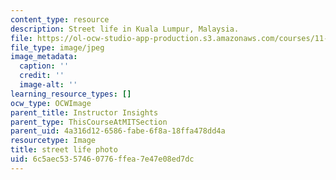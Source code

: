 ```yaml
---
content_type: resource
description: Street life in Kuala Lumpur, Malaysia.
file: https://ol-ocw-studio-app-production.s3.amazonaws.com/courses/11-384-malaysia-sustainable-cities-practicum-spring-2018/6c5aec5357460776ffea7e47e08ed7dc_11-384-classroom.jpg
file_type: image/jpeg
image_metadata:
  caption: ''
  credit: ''
  image-alt: ''
learning_resource_types: []
ocw_type: OCWImage
parent_title: Instructor Insights
parent_type: ThisCourseAtMITSection
parent_uid: 4a316d12-6586-fabe-6f8a-18ffa478dd4a
resourcetype: Image
title: street life photo
uid: 6c5aec53-5746-0776-ffea-7e47e08ed7dc
---
```

